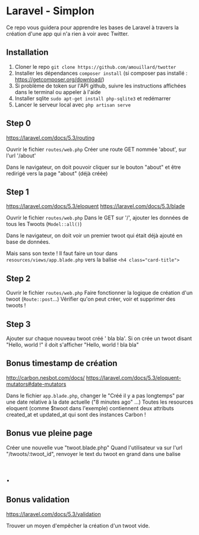 # Laravel - Simplon

Ce repo vous guidera pour apprendre les bases de Laravel à travers la création d'une app qui n'a rien à voir avec Twitter.

Installation
---
1. Cloner le repo `git clone https://github.com/amouillard/twotter`
2. Installer les dépendances `composer install` (si composer pas installé : https://getcomposer.org/download/)
3. Si problème de token sur l'API github, suivre les instructions affichées dans le terminal ou appeler à l'aide
4. Installer sqlite `sudo apt-get install php-sqlite3` et redémarrer
5. Lancer le serveur local avec `php artisan serve`

Step 0
---

https://laravel.com/docs/5.3/routing

Ouvrir le fichier `routes/web.php`
Créer une route GET nommée 'about', sur l'url '/about'

Dans le navigateur, on doit pouvoir cliquer sur le bouton "about" et être redirigé vers la page "about" (déjà créée)


Step 1
---

https://laravel.com/docs/5.3/eloquent
https://laravel.com/docs/5.3/blade

Ouvrir le fichier `routes/web.php`
Dans le GET sur '/', ajouter les données de tous les Twoots (`Model::all()`)

Dans le navigateur, on doit voir un premier twoot qui était déjà ajouté en base de données.

Mais sans son texte ! Il faut faire un tour dans `resources/views/app.blade.php` vers la balise `<h4 class="card-title">`

Step 2
---

Ouvrir le fichier `routes/web.php`
Faire fonctionner la logique de création d'un twoot (`Route::post`...)
Vérifier qu'on peut créer, voir et supprimer des twoots !

Step 3
---

Ajouter sur chaque nouveau twoot créé ' bla bla'.
Si on crée un twoot disant "Hello, world !" il doit s'afficher "Hello, world ! bla bla"

Bonus timestamp de création
---

http://carbon.nesbot.com/docs/
https://laravel.com/docs/5.3/eloquent-mutators#date-mutators

Dans le fichier `app.blade.php`, changer le "Créé il y a pas longtemps" par une date relative à la date actuelle ("8 minutes ago" ...)
Toutes les resources eloquent (comme $twoot dans l'exemple) contiennent deux attributs created_at et updated_at qui sont des instances Carbon !

Bonus vue pleine page
---

Créer une nouvelle vue "twoot.blade.php"
Quand l'utilisateur va sur l'url "/twoots/:twoot_id", renvoyer le text du twoot en grand dans une balise <h1>.

Bonus validation
---

https://laravel.com/docs/5.3/validation

Trouver un moyen d'empêcher la création d'un twoot vide.